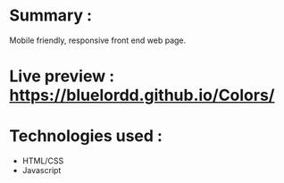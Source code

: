 # Summary : 
Mobile friendly, responsive front end web page.

# Live preview : https://bluelordd.github.io/Colors/

# Technologies used :
* HTML/CSS
* Javascript
